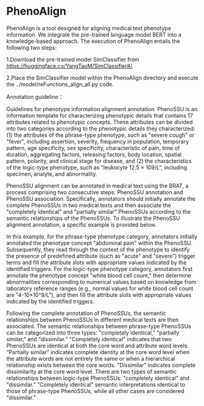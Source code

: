 # PhenoAlign
PhenoAlign is a tool designed for aligning medical text phenotype information. We integrate the pre-trained language model BERT into a knowledge-based approach. The execution of PhenoAlign entails the following two steps:

1.Download the pre-trained model SimClassifier from https://huggingface.co/YangTaoM/SimClassifier#/.

2.Place the SimClassifier model within the PhenoAlign directory and execute the ../model/reFunctions_align_all.py code.

Annotation guideline：

Guidelines for phenotype information alignment annotation.
PhenoSSU is an information template for characterizing phenotypic details that contains 17 attributes related to phenotypic concepts. These attributes can be divided into two categories according to the phenotypic details they characterized: (1) the attributes of the phrase-type phenotype, such as "severe cough" or "fever", including assertion, severity, frequency in population, temporary pattern, age specificity, sex specificity, characteristic of pain, time of duration, aggregating factors, releasing factors, body location, spatial pattern, polarity, and clinical stage for disease, and (2) the characteristics of the logic-type phenotype, such as "leukocyte 12.5 × 109/L", including specimen, analyte, and abnormality.

PhenoSSU alignment can be annotated in medical text using the BRAT, a process comprising two consecutive steps: PhenoSSU annotation and PhenoSSU association. Specifically, annotators should initially annotate the complete PhenoSSUs in two medical texts and then associate the "completely identical" and "partially similar" PhenoSSUs according to the semantic relationships of the PhenoSSUs. To illustrate the PhenoSSU alignment annotation, a specific example is provided below.

In this example, for the phrase-type phenotype category, annotators initially annotated the phenotype concept "abdominal pain" within the PhenoSSU. Subsequently, they read through the context of the phenotype to identify the presence of predefined attribute (such as "acute" and "severe") trigger terms and fill the attribute slots with appropriate values indicated by the identified triggers. For the logic-type phenotype category, annotators first annotate the phenotype concept "white blood cell count," then determine abnormalities corresponding to numerical values based on knowledge from laboratory reference ranges (e.g., normal values for white blood cell count are "4-10×10^9/L"), and then fill the attribute slots with appropriate values indicated by the identified triggers.

Following the complete annotation of PhenoSSUs, the semantic relationships between PhenoSSUs in different medical texts are then associated. The semantic relationships between phrase-type PhenoSSUs can be categorized into three types: "completely identical," "partially similar," and "dissimilar." "Completely identical" indicates that two PhenoSSUs are identical at both the core word and attribute word levels. “Partially similar” indicates complete identity at the core word level when the attribute words are not entirely the same or when a hierarchical relationship exists between the core words. "Dissimilar" indicates complete dissimilarity at the core word level. There are two types of semantic relationships between logic-type PhenoSSUs: "completely identical" and "dissimilar." "Completely identical" semantic interpretations identical to those of phrase-type PhenoSSUs, while all other cases are considered "dissimilar."
